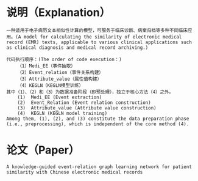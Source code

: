 # 说明（Explanation）
    一种适用于电子病历文本相似性计算的模型，可服务于临床诊断、病案归档等多种不同临床应用。(A model for calculating the similarity of electronic medical record (EMR) texts, applicable to various clinical applications such as clinical diagnosis and medical record archiving.)
    
    代码执行顺序：(The order of code execution：)
        （1）Medi_EE（事件抽取）
        （2）Event_relation（事件关系构建）
        （3）Attribute_value（属性值构建）
        （4）KEGLN（KEGLN模型训练）
    其中（1）、（2）和（3）为数据准备阶段（即预处理），独立于核心方法（4）之外。
        (1)  Medi_EE (Event extraction)
        (2)  Event_Relation (Event relation construction)
        (3)  Attribute_value (Attribute value construction)
        (4)  KEGLN (KEGLN model training)
    Among them, (1), (2), and (3) constitute the data preparation phase (i.e., preprocessing), which is independent of the core method (4).

# 论文（Paper）
    A knowledge-guided event-relation graph learning network for patient similarity with Chinese electronic medical records